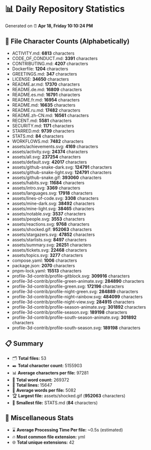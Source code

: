 # 📊 Daily Repository Statistics
Generated on ⏰ **Apr 18, Friday 10:10:24 PM**

## 📂 File Character Counts (Alphabetically)
- ACTIVITY.md: **6813** characters
- CODE_OF_CONDUCT.md: **3391** characters
- CONTRIBUTING.md: **4207** characters
- Dockerfile: **1204** characters
- GREETINGS.md: **347** characters
- LICENSE: **34650** characters
- README.ar.md: **17370** characters
- README.de.md: **16809** characters
- README.es.md: **16791** characters
- README.fr.md: **16954** characters
- README.md: **16635** characters
- README.ru.md: **17482** characters
- README.zh-CN.md: **16561** characters
- RECENT.md: **5581** characters
- SECURITY.md: **1171** characters
- STARRED.md: **9739** characters
- STATS.md: **84** characters
- WORKFLOWS.md: **7482** characters
- assets/achievements.svg: **4169** characters
- assets/activity.svg: **24374** characters
- assets/all.svg: **237254** characters
- assets/default.svg: **42017** characters
- assets/github-snake-dark.svg: **124791** characters
- assets/github-snake-light.svg: **124791** characters
- assets/github-snake.gif: **393060** characters
- assets/habits.svg: **11684** characters
- assets/intro.svg: **3369** characters
- assets/languages.svg: **17918** characters
- assets/lines-of-code.svg: **3308** characters
- assets/mine-dark.svg: **38492** characters
- assets/mine-light.svg: **38465** characters
- assets/notable.svg: **3537** characters
- assets/people.svg: **3553** characters
- assets/reactions.svg: **9768** characters
- assets/shocked.gif: **952063** characters
- assets/stargazers.svg: **47852** characters
- assets/starlists.svg: **8497** characters
- assets/summary.svg: **26251** characters
- assets/tickets.svg: **22468** characters
- assets/topics.svg: **3277** characters
- compose.yaml: **1006** characters
- package.json: **2070** characters
- pnpm-lock.yaml: **15513** characters
- profile-3d-contrib/profile-gitblock.svg: **309916** characters
- profile-3d-contrib/profile-green-animate.svg: **284890** characters
- profile-3d-contrib/profile-green.svg: **172196** characters
- profile-3d-contrib/profile-night-green.svg: **284889** characters
- profile-3d-contrib/profile-night-rainbow.svg: **484099** characters
- profile-3d-contrib/profile-night-view.svg: **284915** characters
- profile-3d-contrib/profile-season-animate.svg: **301892** characters
- profile-3d-contrib/profile-season.svg: **189198** characters
- profile-3d-contrib/profile-south-season-animate.svg: **301892** characters
- profile-3d-contrib/profile-south-season.svg: **189198** characters

## 📋 Summary
- 🗂️ **Total files:** 53
- ✒️ **Total character count:** 5155903
- 📊 **Average characters per file:** 97281
- 📝 **Total word count:** 269372
- 🧾 **Total lines:** 15647
- 📐 **Average words per file:** 5082
- 🏆 **Largest file:** assets/shocked.gif (**952063** characters)
- 🥉 **Smallest file:** STATS.md (**84** characters)

## 🌟 Miscellaneous Stats
- ⌛ **Average Processing Time Per file:** ~0.5s (estimated)
- 🔥 **Most common file extension:** yml
- 🌐 **Total unique extensions:** 42
